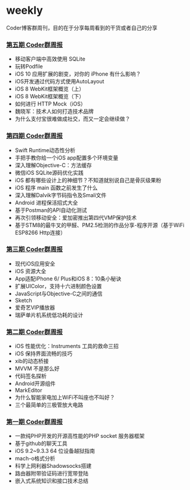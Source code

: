 # weekly
Coder博客群周刊，目的在于分享每周看到的干货或者自己的分享

### [第五期 Coder群周报](https://github.com/AloneMonkey/weekly/blob/master/%E7%AC%AC%E4%BA%94%E6%9C%9F/%E7%AC%AC%E4%BA%94%E6%9C%9FCoder%E7%BE%A4%E5%91%A8%E6%8A%A5.md)

* 移动客户端中高效使用 SQLite
* 玩转Podfile
* iOS 10 应用扩展的剧变，对你的 iPhone 有什么影响？
* iOS开发通过代码方式使用AutoLayout
* iOS 8 WebKit框架概览（上）
* iOS 8 WebKit框架概览（下）
* 如何进行 HTTP Mock（iOS）
* 魏晓军：技术人如何打造技术品牌
* 为什么支付宝很难做成社交，而又一定会继续做？

### [第四期 Coder群周报](https://github.com/AloneMonkey/weekly/blob/master/%E7%AC%AC%E5%9B%9B%E6%9C%9F/%E7%AC%AC%E5%9B%9B%E6%9C%9FCoder%E7%BE%A4%E5%91%A8%E6%8A%A5.md)

* Swift Runtime动态性分析
* 手把手教你给一个iOS app配置多个环境变量
* 深入理解Objective-C：方法缓存
* 微信iOS SQLite源码优化实践
* iOS 都有哪些设计上的神细节？不知道就别说自己是骨灰级果粉
* iOS 程序 main 函数之前发生了什么
* 深入理解Dalvik字节码指令及Smali文件
* Android 进程保活招式大全
* 基于Postman的API自动化测试
* 再次引领移动安全：爱加密推出第四代VMP保护技术
* 基于STM8的最牛叉的甲醛、PM2.5检测的作品分享-程序开源（基于WiFi ESP8266 Http连接）

### [第三期 Coder群周报](https://github.com/AloneMonkey/weekly/blob/master/%E7%AC%AC%E4%B8%89%E6%9C%9F/%E7%AC%AC%E4%B8%89%E6%9C%9FCoder%E7%BE%A4%E5%91%A8%E6%8A%A5.md)

* 现代iOS应用安全
* iOS 资源大全
* App适配iPhone 6/ Plus和iOS 8：10条小秘诀
* 扩展UIColor，支持十六进制颜色设置
* JavaScript与Objective-C之间的通信
* Sketch
* 爱奇艺VIP播放器
* 瑞萨单片机系统低功耗的设计

### [第二期 Coder群周报](https://github.com/AloneMonkey/weekly/blob/master/%E7%AC%AC%E4%BA%8C%E6%9C%9F/%E7%AC%AC%E4%BA%8C%E6%9C%9FCoder%E7%BE%A4%E5%91%A8%E6%8A%A5.md)

* iOS 性能优化：Instruments 工具的救命三招
* iOS 保持界面流畅的技巧
* xib的动态桥接
* MVVM 不是那么好
* 代码签名探析
* Android开源组件
* MarkEditor
* 为什么智能家电加上WiFi不叫座也不叫好？
* 三个最简单的三极管放大电路

### [第一期 Coder群周报](https://github.com/AloneMonkey/weekly/blob/master/%E7%AC%AC%E4%B8%80%E6%9C%9F/%E7%AC%AC%E4%B8%80%E6%9C%9FCoder%E7%BE%A4%E5%91%A8%E6%8A%A5.md)

* 一款纯PHP开发的开源高性能的PHP socket 服务器框架
* 基于github的聊天工具
* iOS 9.2~9.3.3 64 位设备越狱指南
* mach-o格式分析
* 科学上网利器Shadowsocks搭建
* 路由器附带验证码进行宽带登陆
* 嵌入式系统知识和接口技术总结

